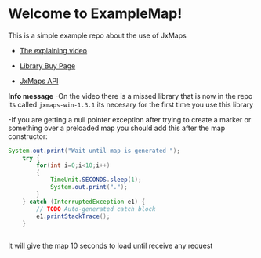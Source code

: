 # Welcome to ExampleMap!
This is a simple example repo about the use of JxMaps

 - [The explaining video](https://youtu.be/-ofmjUWQEAI)
   
  - [Library Buy Page]( https://www.teamdev.com/jxmaps)
   
   - [JxMaps API](https://www.teamdev.com/downloads/jxmaps/docs/index.html)

**Info message**
-On the video there is a missed library that is now in the repo its called		`jxmaps-win-1.3.1`  its necesary for the first time you use this library


-If you are getting a null pointer exception after trying to create a marker or something over a preloaded map you should add this after the map constructor:



```java
System.out.print("Wait until map is generated ");
	try {
		for(int i=0;i<10;i++)
		{
			TimeUnit.SECONDS.sleep(1);
			System.out.print(".");
		}
	} catch (InterruptedException e1) {
		// TODO Auto-generated catch block
		e1.printStackTrace();
	}  
	
```


It will give the map 10 seconds to load until receive any request
